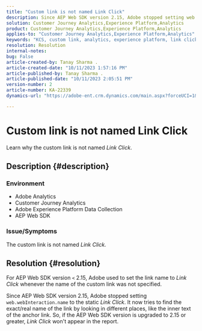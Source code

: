 ```yaml
---
title: "Custom link is not named Link Click"
description: Since AEP Web SDK version 2.15, Adobe stopped setting web.webInteraction.name to the static Link Click.
solution: Customer Journey Analytics,Experience Platform,Analytics
product: Customer Journey Analytics,Experience Platform,Analytics
applies-to: "Customer Journey Analytics,Experience Platform,Analytics"
keywords: "KCS, custom link, analytics, experience platform, link click, web SDK, customer journey analytics"
resolution: Resolution
internal-notes: 
bug: False
article-created-by: Tanay Sharma .
article-created-date: "10/11/2023 1:57:16 PM"
article-published-by: Tanay Sharma .
article-published-date: "10/11/2023 2:05:51 PM"
version-number: 2
article-number: KA-22339
dynamics-url: "https://adobe-ent.crm.dynamics.com/main.aspx?forceUCI=1&pagetype=entityrecord&etn=knowledgearticle&id=64cd5812-3e68-ee11-9ae7-6045bd0063aa"

---
```

# Custom link is not named Link Click


Learn why the custom link is not named *Link Click*.

## Description {#description}


### <b>Environment</b>

- Adobe Analytics
- Customer Journey Analytics
- Adobe Experience Platform Data Collection
- AEP Web SDK


### <b>Issue/Symptoms</b>

The custom link is not named *Link Click.*


## Resolution {#resolution}


For AEP Web SDK version `<` 2.15, Adobe used to set the link name to *Link Click* whenever the name of the custom link was not specified.

Since AEP Web SDK version 2.15, Adobe stopped setting `web.webInteraction.name` to the static *Link Click*. It now tries to find the exact/real name of the link by looking in different places, like the inner text of the anchor link. So, if the AEP Web SDK version is upgraded to 2.15 or greater, *Link Click* won't appear in the report.

